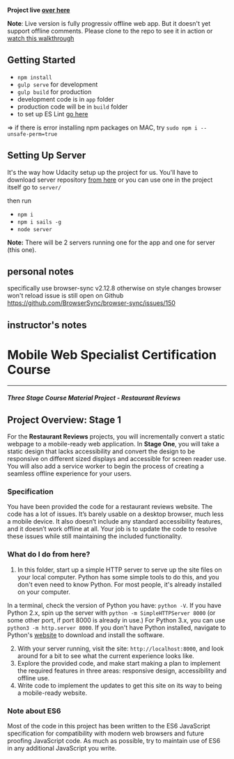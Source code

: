 **Project live [over here](https://nimesh-restaurant-reviews.herokuapp.com/)** 

**Note**: Live version is fully progressiv offline web app. But it doesn't yet support offline comments. Please clone to the repo to see it in action or [watch this walkthrough](https://www.youtube.com/watch?v=PkN1xxQud6g&index=1&list=UUzcDfbQ2CLQi9RDsjVlfebA)

## Getting Started

* `npm install`
* `gulp serve` for development
* `gulp build` for production
* development code is in `app` folder
* production code will be in `build` folder
* to set up ES Lint [go here](https://hackernoon.com/what-is-eslint-how-do-i-set-it-up-on-atom-70f270f57296)

=> if there is error installing npm packages on MAC, try `sudo npm i --unsafe-perm=true`

## Setting Up Server

It's the way how Udacity setup up the project for us. You'll have to download server repository [from here](https://github.com/devNimi/mws-restaurant-stage-3) or you can use one in the project itself go to `server/` 

then run

* `npm i`
* `npm i sails -g`
* `node server`

**Note:**  There will be 2 servers running one for the app and one for server (this one). 


## personal notes
specifically use browser-sync v2.12.8 otherwise on style changes browser won't reload
issue is still open on Github https://github.com/BrowserSync/browser-sync/issues/150



## instructor's notes

# Mobile Web Specialist Certification Course
---
#### _Three Stage Course Material Project - Restaurant Reviews_

## Project Overview: Stage 1

For the **Restaurant Reviews** projects, you will incrementally convert a static webpage to a mobile-ready web application. In **Stage One**, you will take a static design that lacks accessibility and convert the design to be responsive on different sized displays and accessible for screen reader use. You will also add a service worker to begin the process of creating a seamless offline experience for your users.

### Specification

You have been provided the code for a restaurant reviews website. The code has a lot of issues. It’s barely usable on a desktop browser, much less a mobile device. It also doesn’t include any standard accessibility features, and it doesn’t work offline at all. Your job is to update the code to resolve these issues while still maintaining the included functionality.

### What do I do from here?

1. In this folder, start up a simple HTTP server to serve up the site files on your local computer. Python has some simple tools to do this, and you don't even need to know Python. For most people, it's already installed on your computer.

In a terminal, check the version of Python you have: `python -V`. If you have Python 2.x, spin up the server with `python -m SimpleHTTPServer 8000` (or some other port, if port 8000 is already in use.) For Python 3.x, you can use `python3 -m http.server 8000`. If you don't have Python installed, navigate to Python's [website](https://www.python.org/) to download and install the software.

2. With your server running, visit the site: `http://localhost:8000`, and look around for a bit to see what the current experience looks like.
3. Explore the provided code, and make start making a plan to implement the required features in three areas: responsive design, accessibility and offline use.
4. Write code to implement the updates to get this site on its way to being a mobile-ready website.

### Note about ES6

Most of the code in this project has been written to the ES6 JavaScript specification for compatibility with modern web browsers and future proofing JavaScript code. As much as possible, try to maintain use of ES6 in any additional JavaScript you write.
